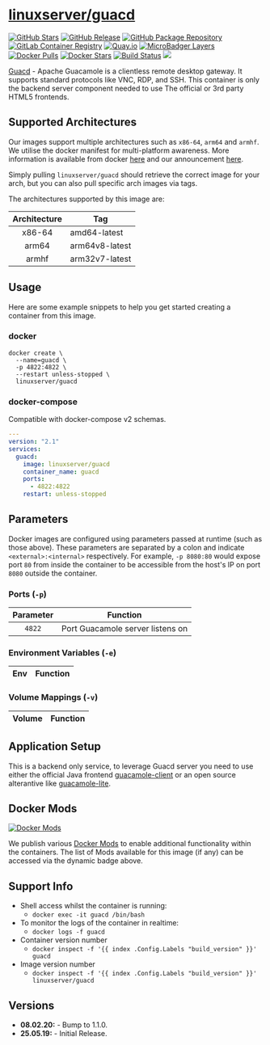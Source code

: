 # [linuxserver/guacd](https://github.com/linuxserver/docker-guacd)

[![GitHub Stars](https://img.shields.io/github/stars/linuxserver/docker-guacd.svg?style=flat-square&color=E68523&logo=github&logoColor=FFFFFF)](https://github.com/linuxserver/docker-guacd)
[![GitHub Release](https://img.shields.io/github/release/linuxserver/docker-guacd.svg?style=flat-square&color=E68523&logo=github&logoColor=FFFFFF)](https://github.com/linuxserver/docker-guacd/releases)
[![GitHub Package Repository](https://img.shields.io/static/v1.svg?style=flat-square&color=E68523&label=linuxserver.io&message=GitHub%20Package&logo=github&logoColor=FFFFFF)](https://github.com/linuxserver/docker-guacd/packages)
[![GitLab Container Registry](https://img.shields.io/static/v1.svg?style=flat-square&color=E68523&label=linuxserver.io&message=GitLab%20Registry&logo=gitlab&logoColor=FFFFFF)](https://gitlab.com/Linuxserver.io/docker-guacd/container_registry)
[![Quay.io](https://img.shields.io/static/v1.svg?style=flat-square&color=E68523&label=linuxserver.io&message=Quay.io)](https://quay.io/repository/linuxserver.io/guacd)
[![MicroBadger Layers](https://img.shields.io/microbadger/layers/linuxserver/guacd.svg?style=flat-square&color=E68523)](https://microbadger.com/images/linuxserver/guacd "Get your own version badge on microbadger.com")
[![Docker Pulls](https://img.shields.io/docker/pulls/linuxserver/guacd.svg?style=flat-square&color=E68523&label=pulls&logo=docker&logoColor=FFFFFF)](https://hub.docker.com/r/linuxserver/guacd)
[![Docker Stars](https://img.shields.io/docker/stars/linuxserver/guacd.svg?style=flat-square&color=E68523&label=stars&logo=docker&logoColor=FFFFFF)](https://hub.docker.com/r/linuxserver/guacd)
[![Build Status](https://ci.linuxserver.io/view/all/job/Docker-Pipeline-Builders/job/docker-guacd/job/master/badge/icon?style=flat-square)](https://ci.linuxserver.io/job/Docker-Pipeline-Builders/job/docker-guacd/job/master/)
[![](https://lsio-ci.ams3.digitaloceanspaces.com/linuxserver/guacd/latest/badge.svg)](https://lsio-ci.ams3.digitaloceanspaces.com/linuxserver/guacd/latest/index.html)

[Guacd](https://guacamole.apache.org/) - Apache Guacamole is a clientless remote desktop gateway. It supports standard protocols like VNC, RDP, and SSH. This container is only the backend server component needed to use The official or 3rd party HTML5 frontends.


## Supported Architectures

Our images support multiple architectures such as `x86-64`, `arm64` and `armhf`. We utilise the docker manifest for multi-platform awareness. More information is available from docker [here](https://github.com/docker/distribution/blob/master/docs/spec/manifest-v2-2.md#manifest-list) and our announcement [here](https://blog.linuxserver.io/2019/02/21/the-lsio-pipeline-project/).

Simply pulling `linuxserver/guacd` should retrieve the correct image for your arch, but you can also pull specific arch images via tags.

The architectures supported by this image are:

| Architecture | Tag |
| :----: | --- |
| x86-64 | amd64-latest |
| arm64 | arm64v8-latest |
| armhf | arm32v7-latest |


## Usage

Here are some example snippets to help you get started creating a container from this image.

### docker

```
docker create \
  --name=guacd \
  -p 4822:4822 \
  --restart unless-stopped \
  linuxserver/guacd
```


### docker-compose

Compatible with docker-compose v2 schemas.

```yaml
---
version: "2.1"
services:
  guacd:
    image: linuxserver/guacd
    container_name: guacd
    ports:
      - 4822:4822
    restart: unless-stopped
```

## Parameters

Docker images are configured using parameters passed at runtime (such as those above). These parameters are separated by a colon and indicate `<external>:<internal>` respectively. For example, `-p 8080:80` would expose port `80` from inside the container to be accessible from the host's IP on port `8080` outside the container.

### Ports (`-p`)

| Parameter | Function |
| :----: | --- |
| `4822` | Port Guacamole server listens on |


### Environment Variables (`-e`)

| Env | Function |
| :----: | --- |

### Volume Mappings (`-v`)

| Volume | Function |
| :----: | --- |




## Application Setup

This is a backend only service, to leverage Guacd server you need to use either the official Java frontend [guacamole-client](https://github.com/apache/guacamole-client) or an open source alterantive like [guacamole-lite](https://github.com/vadimpronin/guacamole-lite). 


## Docker Mods
[![Docker Mods](https://img.shields.io/badge/dynamic/yaml?style=for-the-badge&color=E68523&label=mods&query=%24.mods%5B%27guacd%27%5D.mod_count&url=https%3A%2F%2Fraw.githubusercontent.com%2Flinuxserver%2Fdocker-mods%2Fmaster%2Fmod-list.yml)](https://mods.linuxserver.io/?mod=guacd "view available mods for this container.")

We publish various [Docker Mods](https://github.com/linuxserver/docker-mods) to enable additional functionality within the containers. The list of Mods available for this image (if any) can be accessed via the dynamic badge above.


## Support Info

* Shell access whilst the container is running:
  * `docker exec -it guacd /bin/bash`
* To monitor the logs of the container in realtime:
  * `docker logs -f guacd`
* Container version number
  * `docker inspect -f '{{ index .Config.Labels "build_version" }}' guacd`
* Image version number
  * `docker inspect -f '{{ index .Config.Labels "build_version" }}' linuxserver/guacd`

## Versions

* **08.02.20:** - Bump to 1.1.0.
* **25.05.19:** - Initial Release.
